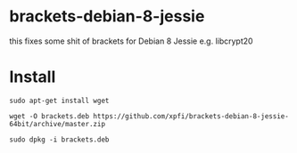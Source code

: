# brackets-debian-8-jessie
this fixes some shit of brackets for Debian 8 Jessie e.g. libcrypt20


# Install

`sudo apt-get install wget` 

`wget -O brackets.deb https://github.com/xpfi/brackets-debian-8-jessie-64bit/archive/master.zip`

`sudo dpkg -i brackets.deb`

